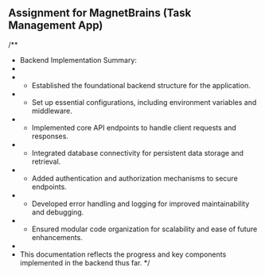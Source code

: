 ## Assignment for MagnetBrains (Task Management App)

/**
 * Backend Implementation Summary:
 *
 * - Established the foundational backend structure for the application.
 * - Set up essential configurations, including environment variables and middleware.
 * - Implemented core API endpoints to handle client requests and responses.
 * - Integrated database connectivity for persistent data storage and retrieval.
 * - Added authentication and authorization mechanisms to secure endpoints.
 * - Developed error handling and logging for improved maintainability and debugging.
 * - Ensured modular code organization for scalability and ease of future enhancements.
 *
 * This documentation reflects the progress and key components implemented in the backend thus far.
 */

